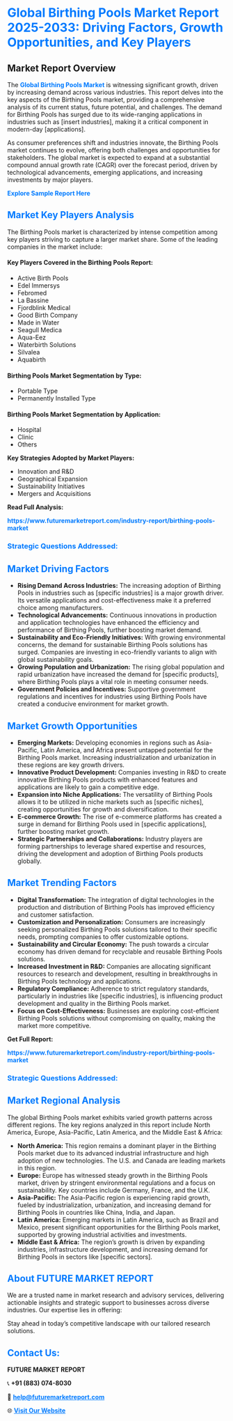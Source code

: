 <h1 style="color: #007BFF;">Global Birthing Pools Market Report 2025-2033: Driving Factors, Growth Opportunities, and Key Players</h1>

<section id="overview">
<h2>Market Report Overview</h2>
<p>The <a href="https://www.futuremarketreport.com/industry-report/birthing-pools-market" style="color: #007BFF; text-decoration: none;"><strong>Global Birthing Pools Market</strong></a> is witnessing significant growth, driven by increasing demand across various industries. This report delves into the key aspects of the Birthing Pools market, providing a comprehensive analysis of its current status, future potential, and challenges. The demand for Birthing Pools has surged due to its wide-ranging applications in industries such as [insert industries], making it a critical component in modern-day [applications].</p>
<p>As consumer preferences shift and industries innovate, the Birthing Pools market continues to evolve, offering both challenges and opportunities for stakeholders. The global market is expected to expand at a substantial compound annual growth rate (CAGR) over the forecast period, driven by technological advancements, emerging applications, and increasing investments by major players.</p>
</section>

<section id="overview">
<p><a href="https://www.futuremarketreport.com/request-sample/reportId=29031" style="color: #007BFF; text-decoration: none;"><strong>Explore Sample Report Here</strong></a></p>
</section>

<section id="key-players">
<h2 style="color: #007BFF;">Market Key Players Analysis</h2>
<p>The Birthing Pools market is characterized by intense competition among key players striving to capture a larger market share. Some of the leading companies in the market include:</p>
<h4>Key Players Covered in the Birthing Pools Report:</h4>
<ul><li>Active Birth Pools</li><li>Edel Immersys</li><li>Febromed</li><li>La Bassine</li><li>Fjordblink Medical</li><li>Good Birth Company</li><li>Made in Water</li><li>Seagull Medica</li><li>Aqua-Eez</li><li>Waterbirth Solutions</li><li>Silvalea</li><li>Aquabirth</li></ul>
<h4>Birthing Pools Market Segmentation by Type:</h4>
<ul><li>Portable Type</li><li>Permanently Installed Type</li></ul>

<h4>Birthing Pools Market Segmentation by Application:</h4>
<ul><li>Hospital</li><li>Clinic</li><li>Others</li></ul>
<p><strong>Key Strategies Adopted by Market Players:</strong></p>
<ul>
<li>Innovation and R&D</li>
<li>Geographical Expansion</li>
<li>Sustainability Initiatives</li>
<li>Mergers and Acquisitions</li>
</ul>
</section>

<section>
<p><strong>Read Full Analysis: </strong></p><a href="https://www.futuremarketreport.com/industry-report/birthing-pools-market" style="color: #007BFF; text-decoration: none;"><strong>https://www.futuremarketreport.com/industry-report/birthing-pools-market</strong></a>
<h3 style="color: #007BFF;">Strategic Questions Addressed:</h3>
</section>

<section id="driving-factors">
<h2 style="color: #007BFF;">Market Driving Factors</h2>
<ul>
<li><strong>Rising Demand Across Industries:</strong> The increasing adoption of Birthing Pools in industries such as [specific industries] is a major growth driver. Its versatile applications and cost-effectiveness make it a preferred choice among manufacturers.</li>
<li><strong>Technological Advancements:</strong> Continuous innovations in production and application technologies have enhanced the efficiency and performance of Birthing Pools, further boosting market demand.</li>
<li><strong>Sustainability and Eco-Friendly Initiatives:</strong> With growing environmental concerns, the demand for sustainable Birthing Pools solutions has surged. Companies are investing in eco-friendly variants to align with global sustainability goals.</li>
<li><strong>Growing Population and Urbanization:</strong> The rising global population and rapid urbanization have increased the demand for [specific products], where Birthing Pools plays a vital role in meeting consumer needs.</li>
<li><strong>Government Policies and Incentives:</strong> Supportive government regulations and incentives for industries using Birthing Pools have created a conducive environment for market growth.</li>
</ul>
</section>

<section id="growth-opportunities">
<h2 style="color: #007BFF;">Market Growth Opportunities</h2>
<ul>
<li><strong>Emerging Markets:</strong> Developing economies in regions such as Asia-Pacific, Latin America, and Africa present untapped potential for the Birthing Pools market. Increasing industrialization and urbanization in these regions are key growth drivers.</li>
<li><strong>Innovative Product Development:</strong> Companies investing in R&D to create innovative Birthing Pools products with enhanced features and applications are likely to gain a competitive edge.</li>
<li><strong>Expansion into Niche Applications:</strong> The versatility of Birthing Pools allows it to be utilized in niche markets such as [specific niches], creating opportunities for growth and diversification.</li>
<li><strong>E-commerce Growth:</strong> The rise of e-commerce platforms has created a surge in demand for Birthing Pools used in [specific applications], further boosting market growth.</li>
<li><strong>Strategic Partnerships and Collaborations:</strong> Industry players are forming partnerships to leverage shared expertise and resources, driving the development and adoption of Birthing Pools products globally.</li>
</ul>
</section>

<section id="trending-factors">
<h2 style="color: #007BFF;">Market Trending Factors</h2>
<ul>
<li><strong>Digital Transformation:</strong> The integration of digital technologies in the production and distribution of Birthing Pools has improved efficiency and customer satisfaction.</li>
<li><strong>Customization and Personalization:</strong> Consumers are increasingly seeking personalized Birthing Pools solutions tailored to their specific needs, prompting companies to offer customizable options.</li>
<li><strong>Sustainability and Circular Economy:</strong> The push towards a circular economy has driven demand for recyclable and reusable Birthing Pools solutions.</li>
<li><strong>Increased Investment in R&D:</strong> Companies are allocating significant resources to research and development, resulting in breakthroughs in Birthing Pools technology and applications.</li>
<li><strong>Regulatory Compliance:</strong> Adherence to strict regulatory standards, particularly in industries like [specific industries], is influencing product development and quality in the Birthing Pools market.</li>
<li><strong>Focus on Cost-Effectiveness:</strong> Businesses are exploring cost-efficient Birthing Pools solutions without compromising on quality, making the market more competitive.</li>
</ul>
</section>

<section>
<p><strong>Get Full Report: </strong></p><a href="https://www.futuremarketreport.com/industry-report/birthing-pools-market" style="color: #007BFF; text-decoration: none;"><strong>https://www.futuremarketreport.com/industry-report/birthing-pools-market</strong></a>
<h3 style="color: #007BFF;">Strategic Questions Addressed:</h3>
</section>


<section id="regional-analysis">
<h2 style="color: #007BFF;">Market Regional Analysis</h2>
<p>The global Birthing Pools market exhibits varied growth patterns across different regions. The key regions analyzed in this report include North America, Europe, Asia-Pacific, Latin America, and the Middle East & Africa:</p>
<ul>
<li><strong>North America:</strong> This region remains a dominant player in the Birthing Pools market due to its advanced industrial infrastructure and high adoption of new technologies. The U.S. and Canada are leading markets in this region.</li>
<li><strong>Europe:</strong> Europe has witnessed steady growth in the Birthing Pools market, driven by stringent environmental regulations and a focus on sustainability. Key countries include Germany, France, and the U.K.</li>
<li><strong>Asia-Pacific:</strong> The Asia-Pacific region is experiencing rapid growth, fueled by industrialization, urbanization, and increasing demand for Birthing Pools in countries like China, India, and Japan.</li>
<li><strong>Latin America:</strong> Emerging markets in Latin America, such as Brazil and Mexico, present significant opportunities for the Birthing Pools market, supported by growing industrial activities and investments.</li>
<li><strong>Middle East & Africa:</strong> The region’s growth is driven by expanding industries, infrastructure development, and increasing demand for Birthing Pools in sectors like [specific sectors].</li>
</ul>
</section>

<footer>
<h2 style="color: #007BFF;">About FUTURE MARKET REPORT</h2>
<p>We are a trusted name in market research and advisory services, delivering actionable insights and strategic support to businesses across diverse industries. Our expertise lies in offering:</p>

<p>Stay ahead in today’s competitive landscape with our tailored research solutions.</p>

<h2 style="color: #007BFF;">Contact Us:</h2>
<p><strong>FUTURE MARKET REPORT</strong></p>
<p>📞 <strong>+91 (883) 074-8030</strong></p>
<p>📧 <strong><a href="mailto:help@futuremarketreport.com" style="color: #007BFF;">help@futuremarketreport.com</a></strong></p>
<p>🌐 <strong><a href="https://www.futuremarketreport.com/" style="color: #007BFF;">Visit Our Website</a></strong></p>
</footer>